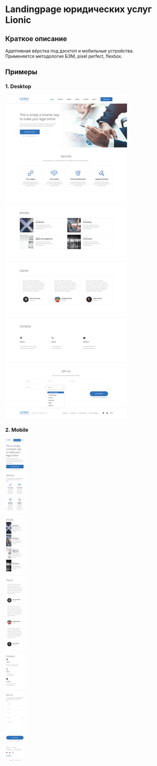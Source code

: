 # Landingpage юридических услуг Lionic
## Краткое описание
Адаптивная вёрстка под дэсктоп и мобильные устройства. Применяется методология БЭМ, pixel perfect, flexbox.

## Примеры
### 1. Desktop
![Изображение](makets/Lionic-max.png)

### 2. Mobile
![Изображение](makets/Lionic-320.png)
